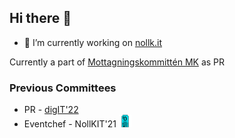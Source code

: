 ## Hi there 👋

- 🔭 I’m currently working on [nollk.it](https://github.com/cthit/nollk.it)



Currently a part of [Mottagningskommittén MK](https://mk.chs.chalmers.se) as PR

### Previous Committees
- PR - [digIT'22](https://github.com/cthit) 
- Eventchef - NollKIT'21 <img src="nollbricka.png" alt="nollbricka" width="20"/>



<!--
**daancs/daancs** is a ✨ _special_ ✨ repository because its `README.md` (this file) appears on your GitHub profile.

Here are some ideas to get you started:

- 🔭 I’m currently working on ...
- 🌱 I’m currently learning ...
- 👯 I’m looking to collaborate on ...
- 🤔 I’m looking for help with ...
- 💬 Ask me about ...
- 📫 How to reach me: ...
- 😄 Pronouns: ...
- ⚡ Fun fact: ...
-->
